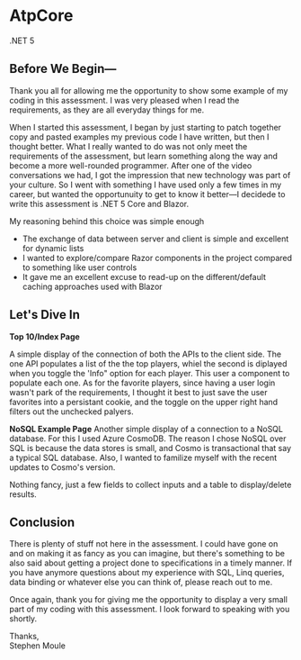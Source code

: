 # AtpCore
 .NET 5 
	
<h2>Before We Begin—</h2>

Thank you all for allowing me the opportunity to show some example of my coding in this assessment. I was very pleased when I read the requirements, as they are all everyday things for me.

When I started this assessment, I began by just starting to patch together copy and pasted examples my previous code I have written, but then I thought better. What I really wanted to do was not only meet the requirements of the assessment, but learn something along the way and become a more well-rounded programmer. After one of the video conversations we had, I got the impression that new technology was part of your culture. So I went with something I have used only a few times in my career, but wanted the opportunuity to get to know it better—I decidede to write this assessment is .NET 5 Core and Blazor.

My reasoning behind this choice was simple enough
<ul>
	<li>The exchange of data between server and client is simple and excellent for dynamic lists</li>
	<li>I wanted to explore/compare Razor components in the project compared to something like user controls</li>
	<li>It gave me an excellent excuse to read-up on the different/default caching approaches used with Blazor</li>
</ul>

<h2>Let's Dive In</h2>
<strong>Top 10/Index Page</strong>

A simple display of the connection of both the APIs to the client side. The one API populates a list of the the top players, whiel the second is diplayed when you toggle the 'Info" option for each player. This user a component to populate each one. As for the favorite players, since having a user login wasn't park of the requirements, I thought it best to just save the user favorites into a persistant cookie, and the toggle on the upper right hand filters out the unchecked palyers. 

<strong>NoSQL Example Page</strong>
Another simple display of a connection to a NoSQL database. For this I used Azure CosmoDB. The reason I chose NoSQL over SQL is because the data stores is small, and Cosmo is transactional that say a typical SQL database. Also, I wanted to familize myself with the recent updates to Cosmo's version.

Nothing fancy, just a few fields to collect inputs and a table to display/delete results.

<h2>Conclusion</h2>

There is plenty of stuff not here in the assessment. I could have gone on and on making it as fancy as you can imagine, but there's something to be also said about getting a project done to specifications in a timely manner. If you have anymore questions about my experience with SQL, Linq queries, data binding or whatever else you can think of, please reach out to me. 

Once again, thank you for giving me the opportunity to display a very small part of my coding with this assessment. I look forward to speaking with you shortly.

Thanks,<br/>
Stephen Moule<br />



